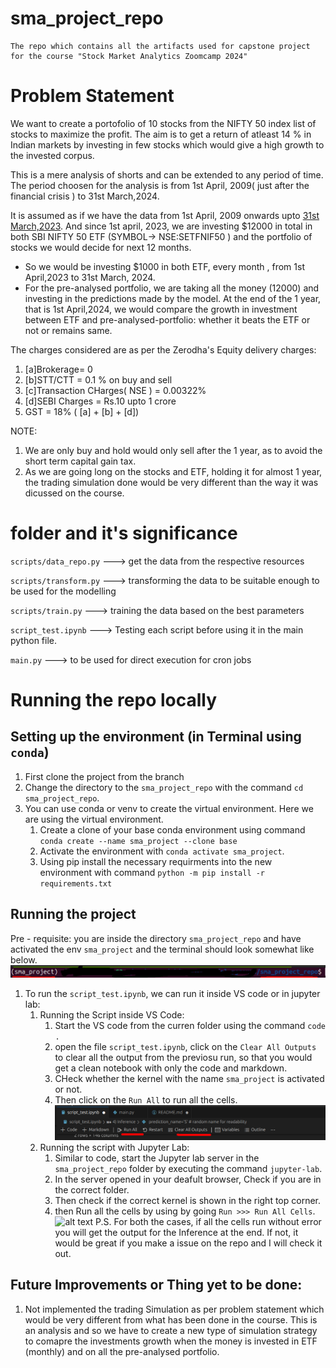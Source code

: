 # sma_project_repo
```
The repo which contains all the artifacts used for capstone project for the course "Stock Market Analytics Zoomcamp 2024"
```
# Problem Statement

We want to create a portofolio of 10 stocks from the NIFTY 50 index list of stocks to maximize the profit. The aim is to get a return of atleast 14 % in Indian markets by investing in few stocks which would give a high growth to the invested corpus.

This is a mere analysis of shorts and can be extended to any period of time. 
The period choosen for the analysis is from 1st April, 2009( just after the financial crisis ) to 31st March,2024. 

It is assumed as if we have the data from 1st April, 2009 onwards upto <u>31st March,2023</u>. And since 1st april, 2023, we are investing $12000 in total in both SBI NIFTY 50 ETF (SYMBOL-> NSE:SETFNIF50 ) and the portfolio of stocks we would decide for next 12 months.
* So we would be investing $1000 in both ETF, every month , from 1st April,2023 to 31st March, 2024. 
* For the pre-analysed portfolio, we are taking all the money (12000) and investing in the predictions made by the model. 
At the end of the 1 year, that is 1st April,2024, we would compare the growth in investment between ETF and pre-analysed-portfolio: whether it beats the ETF or not or remains same.

The charges considered are as per the Zerodha's Equity delivery charges:

1. [a]Brokerage= 0
2. [b]STT/CTT = 0.1 %  on buy and sell
3. [c]Transaction CHarges( NSE )  = 0.00322%
4. [d]SEBI Charges = Rs.10 upto 1 crore
5. GST = 18% ( [a] + [b] + [d])


NOTE: 
1. We are only buy and hold would only sell after the 1 year, as to avoid the short term capital gain tax.
2. As we are going long on the stocks and ETF, holding it for almost 1 year, the trading simulation done would be very different than the way it was dicussed on the course. 

# folder and it's significance 

`scripts/data_repo.py` ---> get the data from the respective resources

`scripts/transform.py` ---> transforming the data to be suitable enough to be used for the modelling

`scripts/train.py` ---> training the data based on the best parameters


`script_test.ipynb` ---> Testing each script before using it in the main python file.


`main.py` ---> to be used for direct execution for cron jobs


# Running the repo locally

## Setting up the environment (in Terminal using `conda`)

1. First clone the project from the branch 
1. Change the directory to the  `sma_project_repo`  with the command `cd sma_project_repo`.
1. You can use conda or venv to create the virtual environment. Here we are using the virtual environment.
    1. Create a clone of your base conda environment using command `conda create --name sma_project --clone base`
    1. Activate the environment with `conda activate sma_project`.
    1. Using pip install the necessary requirments into the new environment with command `python -m pip install -r requirements.txt`

## Running the project

Pre - requisite:
you are inside the directory `sma_project_repo` and have activated the env  `sma_project` and the terminal should look somewhat like below.
![alt text](image.png)

1. To run the `script_test.ipynb`, we can run it inside VS code or in jupyter lab: 
    1. Running the Script inside VS Code:
        1. Start the VS code from the curren folder using the command `code .`
        1. open the file `script_test.ipynb`, click on the `Clear All Outputs` to  clear all the output from the previosu run, so that you would get a  clean notebook with only the code and markdown.
        1. CHeck whether the kernel with the name `sma_project` is activated or not. 
        1. Then click on the `Run All` to run all the cells.
        ![alt text](image-1.png)
    1. Running the script with Jupyter Lab:
        1. Similar to code, start the Jupyter lab server in the `sma_project_repo` folder by executing the command `jupyter-lab`.
        1. In the server opened in your deafult browser, Check if you are in the correct folder.
        1. Then check if the correct kernel is shown in the right top corner.
        1. then Run all the  cells by using by going `Run >>> Run All Cells`.
        ![alt text](image-2.png)
P.S. For both the cases, if all the cells run without error you will get the output for the Inference at the end. If not, it would be great if you make a issue on the repo and I will check it out.


## Future Improvements or Thing yet to be done:

1. Not implemented the trading Simulation as per problem statement which would be very different from what has been done in the course. This is an analysis and so we have to create a new type of simulation strategy to comapre the investments growth when the money is invested in ETF (monthly) and on all the pre-analysed portfolio.
